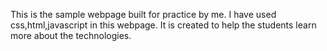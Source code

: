 This is the sample webpage built for practice by me.
I have used css,html,javascript in this webpage. It is created to help the students learn more about the technologies.
